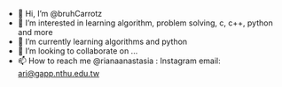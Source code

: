 - 👋 Hi, I’m @bruhCarrotz
- 👀 I’m interested in learning algorithm, problem solving, c, c++, python and more
- 🌱 I’m currently learning algorithms and python
- 💞️ I’m looking to collaborate on ...
- 📫 How to reach me @rianaanastasia : Instagram
      email: ari@gapp.nthu.edu.tw

<!---
bruhCarrotz/bruhCarrotz is a ✨ special ✨ repository because its `README.md` (this file) appears on your GitHub profile.
You can click the Preview link to take a look at your changes.
--->
